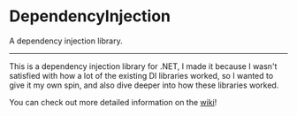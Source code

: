 # DependencyInjection
A dependency injection library.

---

This is a dependency injection library for .NET, I made it because I wasn't satisfied with how a lot of
the existing DI libraries worked, so I wanted to give it my own spin, and also dive deeper into
how these libraries worked.

You can check out more detailed information on the [wiki](https://github.com/nightowl286/DependencyInjection/wiki)!
